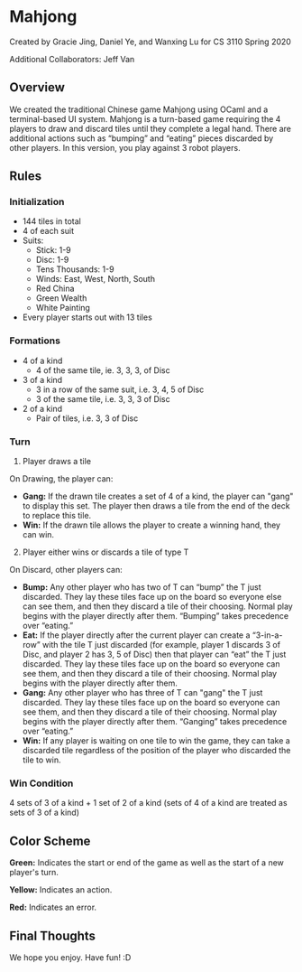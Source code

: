 # Mahjong
Created by Gracie Jing, Daniel Ye, and Wanxing Lu for CS 3110 Spring 2020

Additional Collaborators: Jeff Van

## Overview
We created the traditional Chinese game Mahjong using OCaml and a terminal-based UI system. Mahjong is a turn-based game requiring the 4 players to draw and discard tiles until they complete a legal hand. There are additional actions such as “bumping” and “eating” pieces discarded by other players. In this version, you play against 3 robot players.

## Rules
### Initialization
- 144 tiles in total
- 4 of each suit
- Suits: 
  - Stick: 1-9
  - Disc: 1-9
  - Tens Thousands: 1-9
  - Winds: East, West, North, South
  - Red China
  - Green Wealth
  - White Painting
- Every player starts out with 13 tiles

### Formations
- 4 of a kind
  - 4 of the same tile, ie. 3, 3, 3, of Disc
- 3 of a kind
  - 3 in a row of the same suit, i.e. 3, 4, 5 of Disc
  - 3 of the same tile, i.e. 3, 3, 3 of Disc
- 2 of a kind
  - Pair of tiles, i.e. 3, 3 of Disc

### Turn
1. Player draws a tile

On Drawing, the player can:
  - **Gang:** If the drawn tile creates a set of 4 of a kind, the player can "gang" to display this set. The player then draws a tile from the end of the deck to replace this tile.
  - **Win:** If the drawn tile allows the player to create a winning hand, they can win.

2. Player either wins or discards a tile of type T

On Discard, other players can:
  - **Bump:** Any other player who has two of T can “bump” the T just discarded. They lay these tiles face up on the board so everyone else can see them, and then they discard a tile of their choosing. Normal play begins with the player directly after them. “Bumping” takes precedence over “eating.”
  - **Eat:** If the player directly after the current player can create a “3-in-a-row” with the tile T just discarded (for example, player 1 discards 3 of Disc, and player 2 has 3, 5 of Disc) then that player can “eat” the T just discarded. They lay these tiles face up on the board so everyone can see them, and then they discard a tile of their choosing. Normal play begins with the player directly after them.
  - **Gang:** Any other player who has three of T can "gang" the T just discarded. They lay these tiles face up on the board so everyone can see them, and then they discard a tile of their choosing. Normal play begins with the player directly after them. “Ganging” takes precedence over “eating.”
  - **Win:** If any player is waiting on one tile to win the game, they can take a discarded tile regardless of the position of the player who discarded the tile to win.

### Win Condition
4 sets of 3 of a kind + 1 set of 2 of a kind (sets of 4 of a kind are treated as sets of 3 of a kind)

## Color Scheme
**Green:** Indicates the start or end of the game as well as the start of a new player's turn.

**Yellow:** Indicates an action.

**Red:** Indicates an error.

## Final Thoughts
We hope you enjoy. Have fun! :D
